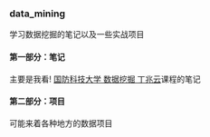 ### data_mining
学习数据挖掘的笔记以及一些实战项目
#### 第一部分：笔记
主要是我看! [国防科技大学 数据挖掘 丁兆云](https://www.icourse163.org/learn/NUDT-1461782176?tid=1472088536)课程的笔记


#### 第二部分：项目
可能来着各种地方的数据项目
